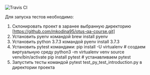 ![Travis CI](https://travis-ci.org/mkodina95/otus-qa-course.svg?branch=master)

Для запуска тестов необходимо:
1. Склонировать проект в заранее выбранную директорию 
[https://github.com/mkodina95/otus-qa-course.git]
2. Установить pyenv командой brew install pyenv
3. Установить python 3.7.3 командой pyenv install 3.7.3
4. Установить pytest командами:
 pip install -U virtualenv # создаем виртуальную среду
 python3 -m virtualenv venv
 source venv/bin/activate
 pip install pytest # устанавливаем pytest
5. Запустить тесты командой pytest test_py_test_introduction.py в директории проекта